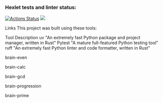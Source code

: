 ### Hexlet tests and linter status:
[![Actions Status](https://github.com/Olga877/python-project-49/actions/workflows/hexlet-check.yml/badge.svg)](https://github.com/Olga877/python-project-49/actions)
<a href="https://codeclimate.com/github/Olga877/python-project-49/maintainability"><img src="https://api.codeclimate.com/v1/badges/f8c8157f64e92242049e/maintainability" /></a>


Links
This project was built using these tools:

Tool	Description
uv	"An extremely fast Python package and project manager, written in Rust"
Pytest	"A mature full-featured Python testing tool"
ruff	"An extremely fast Python linter and code formatter, written in Rust"


brain-even
<script src="https://asciinema.org/a/KRIJBa2Wnvmc73EtjOIUzuYoH.js" id="asciicast-KRIJBa2Wnvmc73EtjOIUzuYoH" async="true"></script>

brain-calc
<script src="https://asciinema.org/a/cMNF7SIZeVdvav4NuBuveGjfV.js" id="asciicast-cMNF7SIZeVdvav4NuBuveGjfV" async="true"></script>

brain-gcd
<script src="https://asciinema.org/a/mB9jeEsPm87nIHNEn2rBlayTj.js" id="asciicast-mB9jeEsPm87nIHNEn2rBlayTj" async="true"></script>

brain-progression
<script src="https://asciinema.org/a/WE8WstMGKBXeQ5NMcOTzR3UM4.js" id="asciicast-WE8WstMGKBXeQ5NMcOTzR3UM4" async="true"></script>

brain-prime
<script src="https://asciinema.org/a/IhUlt7kENvRbOE6DCgaM9Piy8.js" id="asciicast-IhUlt7kENvRbOE6DCgaM9Piy8" async="true"></script>
